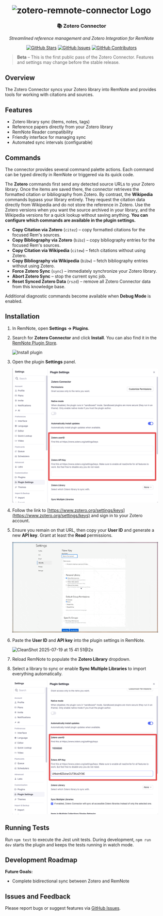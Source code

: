 <h1 align="center">
    <img src="https://raw.githubusercontent.com/coldenate/zotero-remnote-connector/main/assets/logo.svg" alt="zotero-remnote-connector Logo" height="200px">
</h1>

<h3 align="center">
    📚 Zotero Connector
</h3>
<p align="center">
    <i>Streamlined reference management and Zotero Integration for RemNote</i>
</p>

<p align="center">
    <a href="https://github.com/coldenate/zotero-remnote-connector/stargazers"><img src="https://img.shields.io/github/stars/coldenate/zotero-remnote-connector?colorA=363a4f&colorB=b7bdf8&style=for-the-badge" alt="GitHub Stars"></a>
    <a href="https://github.com/coldenate/zotero-remnote-connector/issues"><img src="https://img.shields.io/github/issues/coldenate/zotero-remnote-connector?colorA=363a4f&colorB=f5a97f&style=for-the-badge" alt="GitHub Issues"></a>
    <a href="https://github.com/coldenate/zotero-remnote-connector/contributors"><img src="https://img.shields.io/github/contributors/coldenate/zotero-remnote-connector?colorA=363a4f&colorB=a6da95&style=for-the-badge" alt="GitHub Contributors"></a>
</p>

> **Beta** – This is the first public pass of the Zotero Connector. Features and settings may change before the stable release.

## Overview

The Zotero Connector syncs your Zotero library into RemNote and provides tools for working with citations and sources.

## Features

-   Zotero library sync (items, notes, tags)
-   Reference papers directly from your Zotero library
-   RemNote Reader compatibility
-   Friendly interface for managing sync
-   Automated sync intervals (configurable)

## Commands

The connector provides several command palette actions. Each command can be typed directly in RemNote or triggered via its quick code.

The **Zotero** commands first send any detected source URLs to your Zotero library. Once the items are saved there, the connector retrieves the formatted citation or bibliography from Zotero. By contrast, the **Wikipedia** commands bypass your library entirely. They request the citation data directly from Wikipedia and do not store the reference in Zotero. Use the Zotero versions when you want the source archived in your library, and the Wikipedia versions for a quick lookup without saving anything. **You can configure which commands are available in the plugin settings.**

-   **Copy Citation via Zotero** (`citez`) – copy formatted citations for the focused Rem's sources.
    <!-- ![Citation via Zotero](.github/assets/citez.gif) -->
-   **Copy Bibliography via Zotero** (`bibz`) – copy bibliography entries for the focused Rem's sources.
    <!-- ![Bibliography via Zotero](.github/assets/bibz.gif) -->
-   **Copy Citation via Wikipedia** (`citew`) – fetch citations without using Zotero.
    <!-- ![Citation via Wikipedia](.github/assets/citew.gif) -->
-   **Copy Bibliography via Wikipedia** (`bibw`) – fetch bibliography entries without using Zotero.
    <!-- ![Bibliography via Wikipedia](.github/assets/bibw.gif) -->
-   **Force Zotero Sync** (`sync`) – immediately synchronize your Zotero library.
-   **Abort Zotero Sync** – stop the current sync job.
-   **Reset Synced Zotero Data** (`rszd`) – remove all Zotero Connector data from this knowledge base.

Additional diagnostic commands become available when **Debug Mode** is enabled.

## Installation

1. In RemNote, open **Settings → Plugins**.
2. Search for **Zotero Connector** and click **Install**. You can also find it in the [RemNote Plugin Store](https://www.remnote.com/plugins/zotero).

    ![Install plugin](.github/assets/install_plugin.png)

3. Open the plugin **Settings** panel.

    ![Plugin settings](.github/assets/focus_settings.png)

4. Follow the link to [https://www.zotero.org/settings/keys](https://www.zotero.org/settings/keys) and sign in to your Zotero account.
5. Ensure you remain on that URL, then copy your **User ID** and generate a new **API key**. Grant at least the **Read** permissions.

    ![Generating key](.github/assets/what_scopes.gif)

6. Paste the **User ID** and **API key** into the plugin settings in RemNote.

    <img width="1970" height="558" alt="CleanShot 2025-07-19 at 15 41 51@2x" src="https://github.com/user-attachments/assets/5d692152-c594-45c0-b8ec-96f72c70d4a2" />

8. Reload RemNote to populate the **Zotero Library** dropdown.
9. Select a library to sync or enable **Sync Multiple Libraries** to import everything automatically.

    ![Final Settings](.github/assets/final.png)

## Running Tests

Run `npm test` to execute the Jest unit tests. During development, `npm run dev` starts the plugin and keeps the tests running in watch mode.

<!--
## Settings Reference

-   **Zotero UserID** – your Zotero account ID from the Zotero API settings page.
-   **Zotero API Key** – API key generated for the connector.
-   **Zotero Library** – library to sync (appears after an app reload).
-   **Sync Multiple Libraries** – syncs all accessible libraries when enabled.
-   **Items in Multiple Collections Display Behavior** – choose `Portal` to link all instances of an item or `Reference` to create separate copies in each collection.
-   **Disable Auto Sync** – prevents automatic synchronization every five minutes.
-   **Simple Syncing Mode** – skips metadata (notes, dates, etc.) when importing items.
-   **Auto Sort Library Rem** – adds the Auto Sort powerup to the library page.
-   **Citation Format** – formatting style for citations and bibliographies (APA, MLA, etc.).
-   **Citation Source** – choose where citation data comes from (`Zotero`, `Wikipedia`, or `Both`).
-   **Debug Mode (Zotero Connector)** – exposes extra diagnostic commands and enables verbose logging. (please use this when reporting bugs and sending console logs! 🙏)
-   **Select Next Key** – key to move down in the citation finder widget.
-   **Select Previous Key** – key to move up in the citation finder widget.
-   **Select Item Key** – key to insert the selected citation.
-   **Escape Key** – key to close the citation finder widget.
-   -->

## Development Roadmap

**Future Goals:**

-   Complete bidirectional sync between Zotero and RemNote

## Issues and Feedback

Please report bugs or suggest features via [GitHub Issues](https://github.com/coldenate/zotero-remnote-connector/issues).
